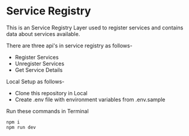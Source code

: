 # Service Registry
This is an Service Registry Layer used to register services and contains data about services available.

There are three api's in service registry as follows-
- Register Services
- Unregister Services
- Get Service Details


Local Setup as follows- 
- Clone this repository in Local
- Create .env file with environment variables from .env.sample

Run these commands in Terminal
```
npm i
npm run dev
```

